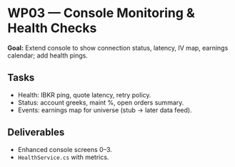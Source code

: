 # WP03 — Console Monitoring & Health Checks

**Goal:** Extend console to show connection status, latency, IV map, earnings calendar; add health pings.

## Tasks
- Health: IBKR ping, quote latency, retry policy.
- Status: account greeks, maint %, open orders summary.
- Events: earnings map for universe (stub → later data feed).

## Deliverables
- Enhanced console screens 0–3.
- `HealthService.cs` with metrics.
